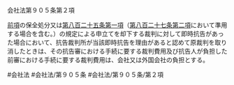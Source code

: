 会社法第９０５条第２項

[前項](会社法＿＿＿＿第９０５条第１項)の保全処分又は[第八百二十五条第一項](会社法＿＿＿＿第８２５条第１項)（[第八百二十七条第二項](会社法＿＿＿＿第８２７条第２項)において準用する場合を含む。）の規定による申立てを却下する裁判に対して即時抗告があった場合において、抗告裁判所が当該即時抗告を理由があると認めて原裁判を取り消したときは、その抗告審における手続に要する裁判費用及び抗告人が負担した前審における手続に要する裁判費用は、会社又は外国会社の負担とする。

#会社法
#会社法/第９０５条
#会社法/第９０５条/第２項
